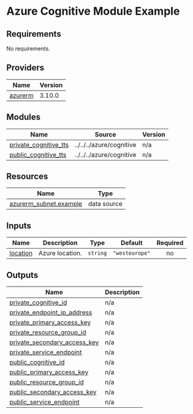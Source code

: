 # Azure Cognitive Module Example

<!-- BEGIN_TF_DOCS -->
## Requirements

No requirements.

## Providers

| Name | Version |
|------|---------|
| <a name="provider_azurerm"></a> [azurerm](#provider\_azurerm) | 3.10.0 |

## Modules

| Name | Source | Version |
|------|--------|---------|
| <a name="module_private_cognitive_tts"></a> [private\_cognitive\_tts](#module\_private\_cognitive\_tts) | ../../../azure/cognitive | n/a |
| <a name="module_public_cognitive_tts"></a> [public\_cognitive\_tts](#module\_public\_cognitive\_tts) | ../../../azure/cognitive | n/a |

## Resources

| Name | Type |
|------|------|
| [azurerm_subnet.example](https://registry.terraform.io/providers/hashicorp/azurerm/latest/docs/data-sources/subnet) | data source |

## Inputs

| Name | Description | Type | Default | Required |
|------|-------------|------|---------|:--------:|
| <a name="input_location"></a> [location](#input\_location) | Azure location. | `string` | `"westeurope"` | no |

## Outputs

| Name | Description |
|------|-------------|
| <a name="output_private_cognitive_id"></a> [private\_cognitive\_id](#output\_private\_cognitive\_id) | n/a |
| <a name="output_private_endpoint_ip_address"></a> [private\_endpoint\_ip\_address](#output\_private\_endpoint\_ip\_address) | n/a |
| <a name="output_private_primary_access_key"></a> [private\_primary\_access\_key](#output\_private\_primary\_access\_key) | n/a |
| <a name="output_private_resource_group_id"></a> [private\_resource\_group\_id](#output\_private\_resource\_group\_id) | n/a |
| <a name="output_private_secondary_access_key"></a> [private\_secondary\_access\_key](#output\_private\_secondary\_access\_key) | n/a |
| <a name="output_private_service_endpoint"></a> [private\_service\_endpoint](#output\_private\_service\_endpoint) | n/a |
| <a name="output_public_cognitive_id"></a> [public\_cognitive\_id](#output\_public\_cognitive\_id) | n/a |
| <a name="output_public_primary_access_key"></a> [public\_primary\_access\_key](#output\_public\_primary\_access\_key) | n/a |
| <a name="output_public_resource_group_id"></a> [public\_resource\_group\_id](#output\_public\_resource\_group\_id) | n/a |
| <a name="output_public_secondary_access_key"></a> [public\_secondary\_access\_key](#output\_public\_secondary\_access\_key) | n/a |
| <a name="output_public_service_endpoint"></a> [public\_service\_endpoint](#output\_public\_service\_endpoint) | n/a |
<!-- END_TF_DOCS -->